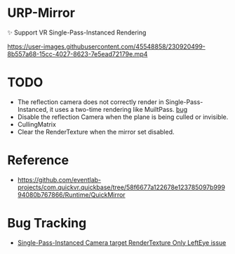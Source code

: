 # URP-Mirror
✨ Support VR Single-Pass-Instanced Rendering 

  https://user-images.githubusercontent.com/45548858/230920499-8b557a68-15cc-4027-8623-7e5ead72179e.mp4
# TODO 
- The reflection camera does not correctly render in Single-Pass-Instanced, it uses a two-time rendering like MuiltPass. [bug](#bug-tracking)
- Disable the reflection Camera when the plane is being culled or invisible.
- CullingMatrix
- Clear the RenderTexture when the mirror set disabled.
# Reference
- https://github.com/eventlab-projects/com.quickvr.quickbase/tree/58f6677a122678e123785097b99994080b767866/Runtime/QuickMirror
# Bug Tracking
- [Single-Pass-Instanced Camera target RenderTexture Only LeftEye issue](https://issuetracker.unity3d.com/issues/xrsdk-urp-camera-with-a-rendertexture-does-not-render-in-stereo-in-spi-slash-multiview)
